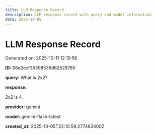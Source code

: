 ```yaml
---
title: LLM Response Record
description: LLM response record with query and model information
date: 2025-10-05
---
```


# LLM Response Record

Generated on: 2025-10-11 12:19:56

**ID:** 68e2ecf35398536d62529785

**query:** What is 2x2?

**response:**

2x2 is 4.

**provider:** gemini

**model:** gemini-flash-latest

**created_at:** 2025-10-05T22:10:59.277483400Z

